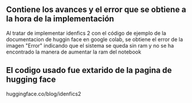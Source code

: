 ## Contiene los avances y el error que se obtiene a la hora de la implementación
Al tratar de implementar idenfics 2 con el código de ejemplo de la documentacion de huggin face en google colab,
se obtiene el error de la imagen "Error" indicando que el sistema se queda sin ram y no se ha encontrado la manera de aumentar la ram
del notebook

## El codigo usado fue extarido de la pagina de hugging face
huggingface.co/blog/idenfics2
